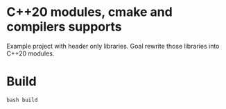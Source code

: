 # C++20 modules, cmake and compilers supports

Example project with header only libraries. Goal rewrite those libraries into C++20 modules.


# Build

    bash build
